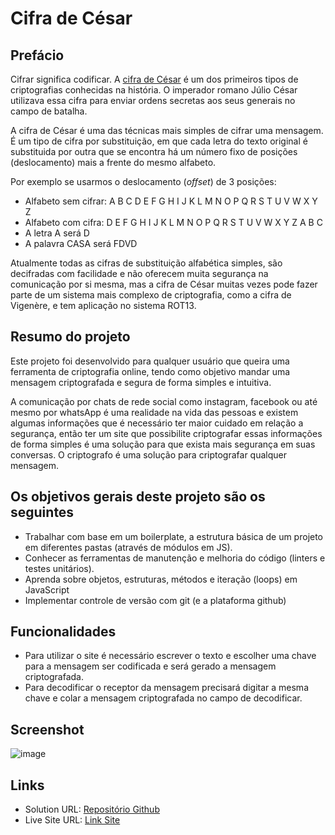 # Cifra de César


## Prefácio

Cifrar significa codificar. A [cifra de César](https://pt.wikipedia.org/wiki/Cifra_de_C%C3%A9sar)
é um dos primeiros tipos de criptografias conhecidas na história.
O imperador romano Júlio César utilizava essa cifra para enviar
ordens secretas aos seus generais no campo de batalha.

A cifra de César é uma das técnicas mais simples de cifrar uma mensagem. É um
tipo de cifra por substituição, em que cada letra do texto original é
substituida por outra que se encontra há um número fixo de posições
(deslocamento) mais a frente do mesmo alfabeto.

Por exemplo se usarmos o deslocamento (_offset_) de 3 posições:

* Alfabeto sem cifrar: A B C D E F G H I J K L M N O P Q R S T U V W X Y Z
* Alfabeto com cifra:  D E F G H I J K L M N O P Q R S T U V W X Y Z A B C
* A letra A será D
* A palavra CASA será FDVD

Atualmente todas as cifras de substituição alfabética simples, são decifradas
com facilidade e não oferecem muita segurança na comunicação por si mesma,
mas a cifra de César muitas vezes pode fazer parte de um sistema
mais complexo de criptografia, como
a cifra de Vigenère, e tem aplicação no sistema ROT13.

## Resumo do projeto

Este projeto foi desenvolvido para qualquer usuário que queira uma ferramenta de criptografia online, tendo como objetivo mandar uma mensagem criptografada e segura de forma simples e intuitiva. 

A comunicação por chats de rede social como instagram, facebook ou até mesmo por whatsApp é uma realidade na vida das pessoas e existem algumas informações que é necessário ter maior cuidado em relação a segurança, então ter um site que possibilite criptografar essas informações de forma simples é uma solução para que exista mais segurança em suas conversas. O criptografo é uma solução para criptografar qualquer mensagem. 



## Os objetivos gerais deste projeto são os seguintes

* Trabalhar com base em um boilerplate, a estrutura básica de um projeto em diferentes
  pastas (através de módulos em JS).
* Conhecer as ferramentas de manutenção e melhoria do código (linters e testes
  unitários).
* Aprenda sobre objetos, estruturas, métodos e iteração (loops) em JavaScript
* Implementar controle de versão com git (e a plataforma github)


## Funcionalidades 

* Para utilizar o site é necessário escrever o texto e escolher uma chave para a mensagem ser codificada e será gerado a mensagem criptografada.
* Para decodificar o receptor da mensagem precisará digitar a mesma chave e colar a mensagem criptografada no campo de decodificar.

## Screenshot

![image](https://github.com/ajuliamm/SAP009-cipher/assets/93016620/33d37627-0dc8-40bd-9daf-6bc7903eb00b)


## Links

- Solution URL: [Repositório Github](https://github.com/ajuliamm/SAP009-cipher)
- Live Site URL: [Link Site](https://criptografo.vercel.app/)

  

